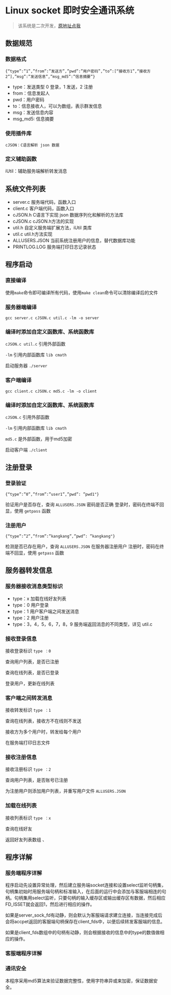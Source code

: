 # Linux socket 即时安全通讯系统

>该系统是二次开发，[原地址点我](https://github.com/g1acier/linuxsocket)

## 数据规范

### 数据格式

```
{“type”:”1”,”from”:”发送方”,”pwd”:”用户密码”,”to”:[“接收方1”,“接收方2”],”msg”:”发送信息”,”msg_md5”:”信息摘要”}
```

* type：发送类型 0 登录，1 发送，2 注册
* from：信息发起人
* pwd：用户密码
* to：信息接收人，可以为数组，表示群发信息
* msg：发送信息内容
* msg_md5: 信息摘要

### 使用插件库

```
cJSON：C语言解析 json 数据
```

### 定义辅助函数

iUtil：辅助服务端解析转发消息

## 系统文件列表

* server.c 服务端代码，函数入口
* client.c 客户端代码，函数入口
* cJSON.h C语言下实现 json 数据序列化和解析的方法库
* cJSON.c cJSON.h方法的实现
* util.h 自定义服务端扩展方法，iUtil 类库
* util.c util.h方法实现
* ALLUSERS.JSON 当前系统注册用户的信息，替代数据库功能
* PRINTLOG.LOG 服务端打印日志记录状态

## 程序启动

### 直接编译

使用`make`命令即可编译所有代码，使用`make clean`命令可以清除编译后的文件

### 服务器端编译

```
gcc server.c cJSON.c util.c -lm -o server
```

### 编译时添加自定义函数库、系统函数库

`cJSON.c util.c` 引用外部函数

`-lm` 引用内部函数库 `lib cmath`

启动服务器 `./server`

### 客户端编译

```
gcc client.c cJSON.c md5.c -lm -o client
```

### 编译时添加自定义函数库、系统函数库

`cJSON.c` 引用外部函数

`-lm` 引用内部函数库 `lib cmath`

`md5.c` 是外部函数，用于md5加密

启动客户端 `./client`

## 注册登录

### 登录验证

```
{“type”:”0”,”from”:”user1”,”pwd”: ”pwd1"}
```

验证用户是否存在，查询 `ALLUSERS.JSON`
密码是否正确
登录时，密码在终端不回显，使用 `getpass` 函数

### 注册用户

```
{“type”:”2”,”from”:”kangkang”,”pwd”: ”kangkang"}
```

检测是否已存在用户，查询 `ALLUSERS.JSON`
在服务器注册用户
注册时，密码在终端不回显，使用 `getpass` 函数

## 服务器转发信息

### 服务器接收消息类型标识

* type：x 加载在线好友列表
* type：0 用户登录
* type：1 用户客户端之间发送消息
* type：2 用户注册
* type：3，4，5，6，7，8，9 服务端返回消息的不同类型，详见 util.c

### 接收登录信息

接收登录标识 `type ：0`

查询用户列表，是否已注册

查询在线列表，是否已登录

登录用户，更新在线列表

### 客户端之间转发消息

接收转发标识 `type ：1`

查询在线列表，接收方不在线则不发送

接收方为多个用户时，转发给每个用户

在服务端打印日志文件

### 接收注册信息

接收注册标识 `type ：2`

查询用户列表，是否账号已注册

为注册用户则添加用户列表，并重写用户文件 `ALLUSERS.JSON`


### 加载在线列表

接收列表标识 `type ：x`

查询在线好友

返回好友列表数组
、
## 程序详解

### 服务端程序详解

程序启动先设置异常处理，然后建立服务端socket连接和设置select监听句柄集，句柄集初始时用服务端句柄和标准输入，在后面的运行中会添加与客服端相连的句柄。句柄集用select监听，只要句柄的输入缓存区或输出缓存区有数据，然后相应FD_ISSET就会返回1，然后进行相应的操作。

如果是server_sock_fd有动静，则会默认为客服端请求建立连接，当连接完成后会将accpet返回的客服端句柄保存在client_fds中，以便后续转发客服端的信息。

如果是client_fds数组中的句柄有动静，则会根据接收的信息中的type的数值做相应的操作。


### 客服端程序详解

### 通讯安全

本程序采用md5算法来验证数据完整性，使用字符串异或来加密，保证数据安全。
